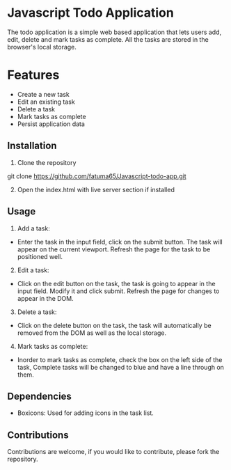 # Javascript Todo Application

The todo application is a simple web based application that lets users add, edit, delete and mark tasks as complete. All the tasks are stored in the browser's local storage.

# Features

- Create a new task
- Edit an existing task
- Delete a task
- Mark tasks as complete
- Persist application data

## Installation

1. Clone the repository

git clone https://github.com/fatuma65/Javascript-todo-app.git

2. Open the index.html with live server section if installed

## Usage

1. Add a task: 
- Enter the task in the input field, click on the submit button. The task will appear on the current viewport. Refresh the page for the task to be positioned well.

2. Edit a task:
- Click on the edit button on the task, the task is going to appear in the input field. Modify it and click submit. Refresh the page for changes to appear in the DOM.

3. Delete a task:
- Click on the delete button on the task, the task will automatically be removed from the DOM as well as the local storage.

4. Mark tasks as complete:
- Inorder to mark tasks as complete, check the box on the left side of the task, Complete tasks will be changed to blue and have a line through on them.

## Dependencies

- Boxicons: Used for adding icons in the task list.

## Contributions

Contributions are welcome, if you would like to contribute, please fork the repository.